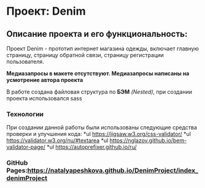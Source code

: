# Проект: Denim

## Описание проекта и его функциональность:

Проект Denim - прототип интернет магазина одежды, включает главную страницу, страницу обратной связи, страницу регистрации пользователя.

**Медиазапросы в макете отсутствуют. Медиазапросы написаны на усмотрение автора проекта**

В работе сoздана файловая структура по **БЭМ** *(Nested)*, при создании проекта использовался  sass 

### Технологии
При создании данной работы были использованы следующие средства проверки и улучшения кода:
*ul  https://jigsaw.w3.org/css-validator/
*ul  https://validator.w3.org/nu/#textarea
*ul  https://nglazov.github.io/bem-validator-page/
*ul  https://autoprefixer.github.io/ru/

### GitHub Pages:https://natalyapeshkova.github.io/DenimProject/index_denimProject

